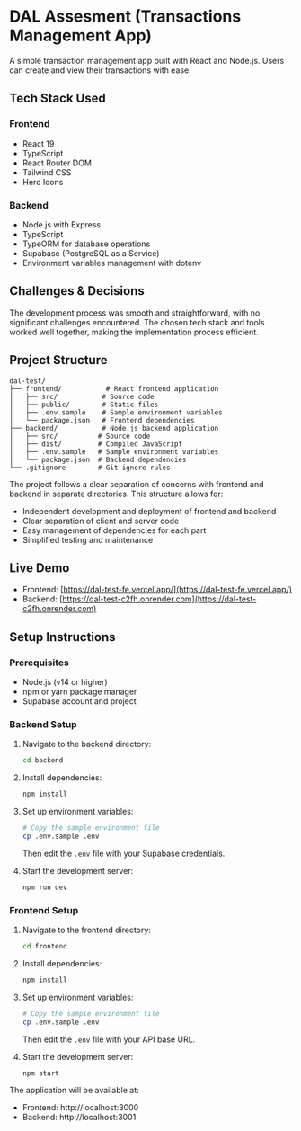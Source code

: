 # DAL Assesment (Transactions Management App)

A simple transaction management app built with React and Node.js. Users can create and view their transactions with ease.

## Tech Stack Used

### Frontend
- React 19
- TypeScript
- React Router DOM
- Tailwind CSS
- Hero Icons

### Backend
- Node.js with Express
- TypeScript
- TypeORM for database operations
- Supabase (PostgreSQL as a Service)
- Environment variables management with dotenv

## Challenges & Decisions
The development process was smooth and straightforward, with no significant challenges encountered. The chosen tech stack and tools worked well together, making the implementation process efficient.

## Project Structure

```
dal-test/
├── frontend/           # React frontend application
│   ├── src/           # Source code
│   ├── public/        # Static files
│   ├── .env.sample    # Sample environment variables
│   └── package.json   # Frontend dependencies
├── backend/           # Node.js backend application
│   ├── src/          # Source code
│   ├── dist/         # Compiled JavaScript
│   ├── .env.sample   # Sample environment variables
│   └── package.json  # Backend dependencies
└── .gitignore        # Git ignore rules
```

The project follows a clear separation of concerns with frontend and backend in separate directories. This structure allows for:
- Independent development and deployment of frontend and backend
- Clear separation of client and server code
- Easy management of dependencies for each part
- Simplified testing and maintenance

## Live Demo
- Frontend: [https://dal-test-fe.vercel.app/](https://dal-test-fe.vercel.app/)
- Backend: [https://dal-test-c2fh.onrender.com](https://dal-test-c2fh.onrender.com)

## Setup Instructions

### Prerequisites
- Node.js (v14 or higher)
- npm or yarn package manager
- Supabase account and project

### Backend Setup
1. Navigate to the backend directory:
   ```bash
   cd backend
   ```

2. Install dependencies:
   ```bash
   npm install
   ```

3. Set up environment variables:
   ```bash
   # Copy the sample environment file
   cp .env.sample .env
   ```
   Then edit the `.env` file with your Supabase credentials.

4. Start the development server:
   ```bash
   npm run dev
   ```

### Frontend Setup
1. Navigate to the frontend directory:
   ```bash
   cd frontend
   ```

2. Install dependencies:
   ```bash
   npm install
   ```

3. Set up environment variables:
   ```bash
   # Copy the sample environment file
   cp .env.sample .env
   ```
   Then edit the `.env` file with your API base URL.

4. Start the development server:
   ```bash
   npm start
   ```

The application will be available at:
- Frontend: http://localhost:3000
- Backend: http://localhost:3001